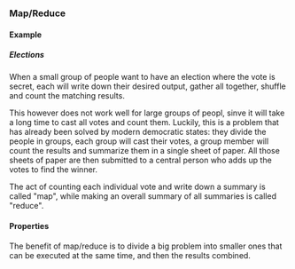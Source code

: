 ### Map/Reduce

#### Example

##### Elections

When a small group of people want to have an election where the vote is secret,
each will write down their desired output, gather all together, shuffle and
count the matching results.

This however does not work well for large groups of peopl, sinve it will take a
long time to cast all votes and count them. Luckily, this is a problem that has
already been solved by modern democratic states: they divide the people in
groups, each group will cast their votes, a group member will count the results
and summarize them in a single sheet of paper. All those sheets of paper are
then submitted to a central person who adds up the votes to find the winner.

The act of counting each individual vote and write down a summary is called
"map", while making an overall summary of all summaries is called "reduce".

#### Properties

The benefit of map/reduce is to divide a big problem into smaller ones that can
be executed at the same time, and then the results combined.
